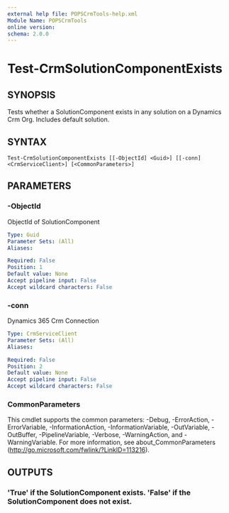 ```yaml
---
external help file: POPSCrmTools-help.xml
Module Name: POPSCrmTools
online version:
schema: 2.0.0
---
```


# Test-CrmSolutionComponentExists

## SYNOPSIS
Tests whether a SolutionComponent exists in any solution on a Dynamics Crm Org.
Includes default solution.

## SYNTAX

```
Test-CrmSolutionComponentExists [[-ObjectId] <Guid>] [[-conn] <CrmServiceClient>] [<CommonParameters>]
```

## PARAMETERS

### -ObjectId
ObjectId of SolutionComponent

```yaml
Type: Guid
Parameter Sets: (All)
Aliases:

Required: False
Position: 1
Default value: None
Accept pipeline input: False
Accept wildcard characters: False
```

### -conn
Dynamics 365 Crm Connection

```yaml
Type: CrmServiceClient
Parameter Sets: (All)
Aliases:

Required: False
Position: 2
Default value: None
Accept pipeline input: False
Accept wildcard characters: False
```

### CommonParameters
This cmdlet supports the common parameters: -Debug, -ErrorAction, -ErrorVariable, -InformationAction, -InformationVariable, -OutVariable, -OutBuffer, -PipelineVariable, -Verbose, -WarningAction, and -WarningVariable.
For more information, see about_CommonParameters (http://go.microsoft.com/fwlink/?LinkID=113216).

## OUTPUTS

### 'True' if the SolutionComponent exists. 'False' if the SolutionComponent does not exist.